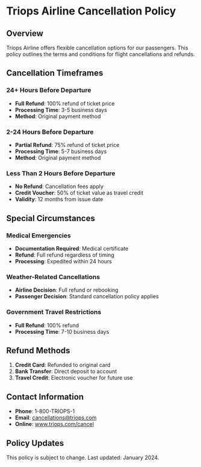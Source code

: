 # Triops Airline Cancellation Policy

## Overview
Triops Airline offers flexible cancellation options for our passengers. This policy outlines the terms and conditions for flight cancellations and refunds.

## Cancellation Timeframes

### 24+ Hours Before Departure
- **Full Refund**: 100% refund of ticket price
- **Processing Time**: 3-5 business days
- **Method**: Original payment method

### 2-24 Hours Before Departure
- **Partial Refund**: 75% refund of ticket price
- **Processing Time**: 5-7 business days
- **Method**: Original payment method

### Less Than 2 Hours Before Departure
- **No Refund**: Cancellation fees apply
- **Credit Voucher**: 50% of ticket value as travel credit
- **Validity**: 12 months from issue date

## Special Circumstances

### Medical Emergencies
- **Documentation Required**: Medical certificate
- **Refund**: Full refund regardless of timing
- **Processing**: Expedited within 24 hours

### Weather-Related Cancellations
- **Airline Decision**: Full refund or rebooking
- **Passenger Decision**: Standard cancellation policy applies

### Government Travel Restrictions
- **Full Refund**: 100% refund
- **Processing Time**: 7-10 business days

## Refund Methods

1. **Credit Card**: Refunded to original card
2. **Bank Transfer**: Direct deposit to account
3. **Travel Credit**: Electronic voucher for future use

## Contact Information
- **Phone**: 1-800-TRIOPS-1
- **Email**: cancellations@triops.com
- **Online**: www.triops.com/cancel

## Policy Updates
This policy is subject to change. Last updated: January 2024.
